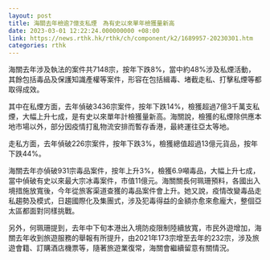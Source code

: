 ```yaml
---
layout: post
title: 海關去年檢逾7億支私煙　為有史以來單年檢獲量新高
date: 2023-03-01 12:22:24.000000000 +08:00
link: https://news.rthk.hk/rthk/ch/component/k2/1689957-20230301.htm
categories: rthk
---
```


海關去年涉及執法的案件共7148宗，按年下跌8%，當中約48%涉及私煙活動，其餘包括毒品及保護知識產權等案件，形容在包括緝毒、堵截走私、打擊私煙等都取得成效。

其中在私煙方面，去年偵破3436宗案件，按年下跌14%，檢獲超過7億3千萬支私煙，大幅上升七成，是有史以來單年計檢獲量新高。海關說，檢獲的私煙除供應本地市場以外，部分因疫情打亂物流安排而暫存香港，最終運往亞太等地。

走私方面，去年偵破226宗案件，按年下跌3%，檢獲總值超過13億元貨品，按年下跌44%。

海關去年亦偵破931宗毒品案件，按年上升3%，檢獲6.9噸毒品，大幅上升七成，當中偵破有史以來最大宗冰毒案件，市值11億元。海關關長何珮珊預料，各國出入境措施放寬後，今年從旅客渠道查獲的毒品案件會上升。她又說，疫情改變毒品走私趨勢及模式，日趨國際化及集團式，涉及犯毒得益的金額亦愈來愈龐大，整個亞太區都面對同樣挑戰。

另外，何珮珊提到，去年中下旬本港出入境防疫限制陸續放寬，市民外遊增加，海關去年收到旅遊服務的舉報有所提升，由2021年173宗增至去年的232宗，涉及旅遊會籍、訂購酒店機票等，隨著旅遊業復常，海關會繼續留意有關情況。
